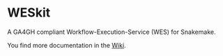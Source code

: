 # WESkit

A GA4GH compliant Workflow-Execution-Service (WES) for Snakemake.

You find more documentation in the [Wiki](https://gitlab.com/one-touch-pipeline/weskit/documentation/-/wikis/home).
